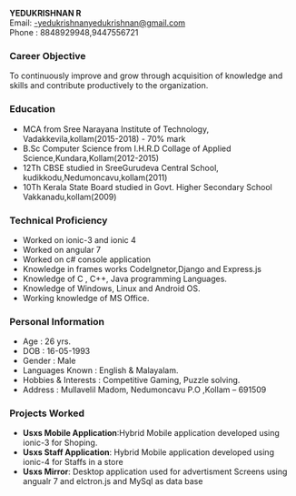 **YEDUKRISHNAN R** <br>
Email: -yedukrishnanyedukrishnan@gmail.com<br>
Phone : 8848929948,9447556721

### Career Objective

To continuously improve and grow through acquisition of knowledge and skills and contribute productively to the organization.

### Education
- MCA from Sree Narayana Institute of Technology, Vadakkevila,kollam(2015-2018) - 70% mark
- B.Sc Computer Science from I.H.R.D Collage of Applied Science,Kundara,Kollam(2012-2015) 
- 12Th CBSE studied in SreeGurudeva Central School, kudikkodu,Nedumoncavu,kollam(2011)
- 10Th Kerala State Board studied in Govt. Higher Secondary School Vakkanadu,kollam(2009)

### Technical Proficiency
- Worked on ionic-3 and ionic 4
- Worked on angular 7
- Worked on c# console application 
- Knowledge in frames works CodeIgnetor,Django and Express.js 
- Knowledge of C , C++, Java programming Languages.
- Knowledge of Windows, Linux and Android OS.
- Working knowledge of MS Office.

### Personal Information
- Age : 26 yrs.
- DOB : 16-05-1993
- Gender : Male
- Languages Known : English & Malayalam.
- Hobbies & Interests : Competitive Gaming, Puzzle solving.
- Address : Mullavelil Madom, Nedumoncavu P.O ,Kollam – 691509

### Projects Worked
- **Usxs Mobile Application**:Hybrid  Mobile application developed using ionic-3 for Shoping.
- **Usxs Staff Application**:  Hybrid  Mobile application developed using ionic-4 for Staffs in a store
- **Usxs Mirror**: Desktop application used for advertisment Screens using angualr 7 and elctron.js and MySql as data base
